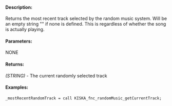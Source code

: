 #### Description:
Returns the most recent track selected by the random music system. Will be an empty string "" if none is defined. This is regardless of whether the song is actually playing.

#### Parameters:
NONE

#### Returns:
*(STRING)* - The current randomly selected track

#### Examples:
```sqf
_mostRecentRandomTrack = call KISKA_fnc_randomMusic_getCurrentTrack;
```

